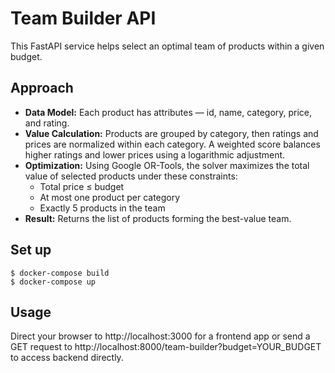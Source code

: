 # Team Builder API

This FastAPI service helps select an optimal team of products within a given budget.

## Approach

- **Data Model:** Each product has attributes — id, name, category, price, and rating.
- **Value Calculation:** Products are grouped by category, then ratings and prices are normalized within each category. A weighted score balances higher ratings and lower prices using a logarithmic adjustment.
- **Optimization:** Using Google OR-Tools, the solver maximizes the total value of selected products under these constraints:
  - Total price ≤ budget
  - At most one product per category
  - Exactly 5 products in the team
- **Result:** Returns the list of products forming the best-value team.

## Set up

```
$ docker-compose build
$ docker-compose up
```
## Usage

Direct your browser to http://localhost:3000 for a frontend app
or send a GET request to http://localhost:8000/team-builder?budget=YOUR_BUDGET to access backend directly.
